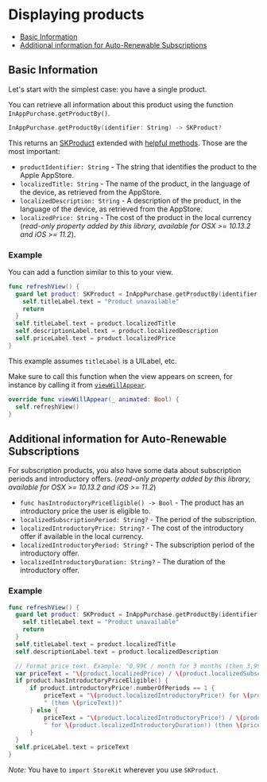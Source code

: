 # Displaying products

- [Basic Information](#basic-information)
- [Additional information for Auto-Renewable Subscriptions](#additional-information-for-auto-renewable-subscriptions)

<a id="basic-information"></a> 
## Basic Information
Let's start with the simplest case: you have a single product.

You can retrieve all information about this product using the function `InAppPurchase.getProductBy()`. 

``` swift
InAppPurchase.getProductBy(identifier: String) -> SKProduct?
```

This returns an [SKProduct](https://developer.apple.com/documentation/storekit/skproduct) extended with [helpful methods](Extensions/SKProduct.html).
Those are the most important:
 - `productIdentifier: String` - The string that identifies the product to the Apple AppStore.
 - `localizedTitle: String` - The name of the product, in the language of the device, as retrieved from the AppStore.
 - `localizedDescription: String` - A description of the product, in the language of the device, as retrieved from the AppStore.
 - `localizedPrice: String` - The cost of the product in the local currency (_read-only property added by this library, available for OSX >= 10.13.2 and iOS >= 11.2_).

### **Example**

You can add a function similar to this to your view.

``` swift
func refreshView() {
  guard let product: SKProduct = InAppPurchase.getProductBy(identifier: "my_product_id") else {
    self.titleLabel.text = "Product unavailable"
    return
  }
  self.titleLabel.text = product.localizedTitle
  self.descriptionLabel.text = product.localizedDescription
  self.priceLabel.text = product.localizedPrice
}
```

This example assumes `titleLabel` is a UILabel, etc.

Make sure to call this function when the view appears on screen, for instance by calling it from [`viewWillAppear`](https://developer.apple.com/documentation/uikit/uiviewcontroller/1621510-viewwillappear).

``` swift
override func viewWillAppear(_ animated: Bool) {
  self.refreshView()
}
```

<a id="additional-information-for-auto-renewable-subscriptions"></a> 
## Additional information for Auto-Renewable Subscriptions
For subscription products, you also have some data about subscription periods and introductory offers. (_read-only property added by this library, available for OSX >= 10.13.2 and iOS >= 11.2_)

 - `func hasIntroductoryPriceEligible() -> Bool` - The product has an introductory price the user is eligible to.
 - `localizedSubscriptionPeriod: String?` - The period of the subscription.
 - `localizedIntroductoryPrice: String?` - The cost of the introductory offer if available in the local currency.
 - `localizedIntroductoryPeriod: String?` - The subscription period of the introductory offer.
 - `localizedIntroductoryDuration: String?` - The duration of the introductory offer.

### **Example**

``` swift
func refreshView() {
  guard let product: SKProduct = InAppPurchase.getProductBy(identifier: "my_product_id") else {
    self.titleLabel.text = "Product unavailable"
    return
  }
  self.titleLabel.text = product.localizedTitle
  self.descriptionLabel.text = product.localizedDescription

  // Format price text. Example: "0,99€ / month for 3 months (then 3,99 € / month)"
  var priceText = "\(product.localizedPrice) / \(product.localizedSubscriptionPeriod!)"
  if product.hasIntroductoryPriceEligible() {
      if product.introductoryPrice!.numberOfPeriods == 1 {
          priceText = "\(product.localizedIntroductoryPrice!) for \(product.localizedIntroductoryDuration!)" +
          " (then \(priceText))"
      } else {
          priceText = "\(product.localizedIntroductoryPrice!) / \(product.localizedIntroductoryPeriod!)" +
          " for \(product.localizedIntroductoryDuration!) (then \(priceText))"
      }
  }
  self.priceLabel.text = priceText
}
```

*Note:* You have to `import StoreKit` wherever you use `SKProduct`.
